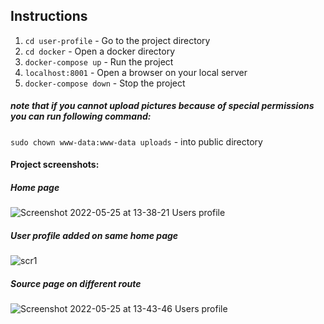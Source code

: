 ## Instructions

1. `cd user-profile` - Go to the project directory
2. `cd docker` - Open a docker directory
3. `docker-compose up` - Run the project
4. `localhost:8001` - Open a browser on your local server
5. `docker-compose down` - Stop the project

##### note that if you cannot upload pictures because of special permissions you can run following command: 

`sudo chown www-data:www-data uploads` - into public directory

#### Project screenshots: 

##### Home page

![Screenshot 2022-05-25 at 13-38-21 Users profile](https://user-images.githubusercontent.com/6954538/170233009-b730527d-4ad8-4716-b2ca-9709470c168e.png)

##### User profile added on same home page

![scr1](https://user-images.githubusercontent.com/6954538/170233149-612e6c62-6913-457d-930e-2fa9082c4d31.png)


##### Source page on different route

![Screenshot 2022-05-25 at 13-43-46 Users profile](https://user-images.githubusercontent.com/6954538/170233353-46f04bd4-b954-4da6-824d-3f0523dd1e77.png)
